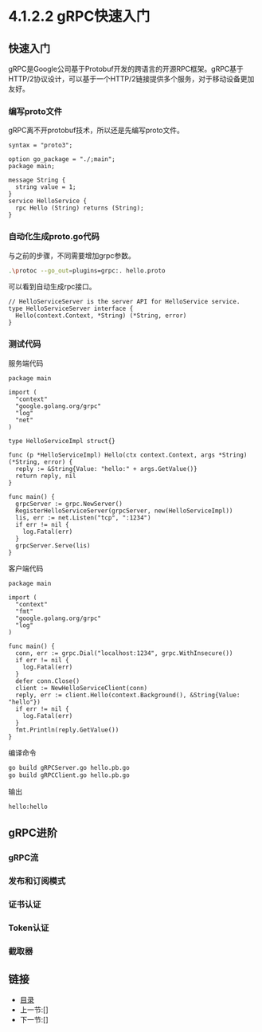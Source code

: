 # 4.1.2.2 gRPC快速入门

## 快速入门

gRPC是Google公司基于Protobuf开发的跨语言的开源RPC框架。gRPC基于HTTP/2协议设计，可以基于一个HTTP/2链接提供多个服务，对于移动设备更加友好。

### 编写proto文件

gRPC离不开protobuf技术，所以还是先编写proto文件。

```code
syntax = "proto3";

option go_package = "./;main";
package main;

message String {
  string value = 1;
}
service HelloService {
  rpc Hello (String) returns (String);
}

```

### 自动化生成proto.go代码

与之前的步骤，不同需要增加grpc参数。

```bash
.\protoc --go_out=plugins=grpc:. hello.proto
```

可以看到自动生成rpc接口。

```code
// HelloServiceServer is the server API for HelloService service.
type HelloServiceServer interface {
  Hello(context.Context, *String) (*String, error)
}
```

### 测试代码

服务端代码

```code
package main

import (
  "context"
  "google.golang.org/grpc"
  "log"
  "net"
)

type HelloServiceImpl struct{}

func (p *HelloServiceImpl) Hello(ctx context.Context, args *String) (*String, error) {
  reply := &String{Value: "hello:" + args.GetValue()}
  return reply, nil
}

func main() {
  grpcServer := grpc.NewServer()
  RegisterHelloServiceServer(grpcServer, new(HelloServiceImpl))
  lis, err := net.Listen("tcp", ":1234")
  if err != nil {
    log.Fatal(err)
  }
  grpcServer.Serve(lis)
}

```

客户端代码

```code
package main

import (
  "context"
  "fmt"
  "google.golang.org/grpc"
  "log"
)

func main() {
  conn, err := grpc.Dial("localhost:1234", grpc.WithInsecure())
  if err != nil {
    log.Fatal(err)
  }
  defer conn.Close()
  client := NewHelloServiceClient(conn)
  reply, err := client.Hello(context.Background(), &String{Value: "hello"})
  if err != nil {
    log.Fatal(err)
  }
  fmt.Println(reply.GetValue())
}

```

编译命令

```bash
go build gRPCServer.go hello.pb.go
go build gRPCClient.go hello.pb.go
```

输出

```text
hello:hello
```

## gRPC进阶

### gRPC流

### 发布和订阅模式

### 证书认证

### Token认证

### 截取器

## 链接

- [目录](directory.md)
- 上一节:[]
- 下一节:[]
